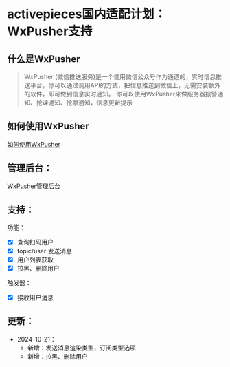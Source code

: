 # activepieces国内适配计划： WxPusher支持

## 什么是WxPusher
> WxPusher (微信推送服务)是一个使用微信公众号作为通道的，实时信息推送平台，你可以通过调用API的方式，把信息推送到微信上，无需安装额外的软件，即可做到信息实时通知。 你可以使用WxPusher来做服务器报警通知、抢课通知、抢票通知，信息更新提示

## 如何使用WxPusher

[如何使用WxPusher](https://wxpusher.zjiecode.com/docs/#/)

## 管理后台：

[WxPusher管理后台](https://wxpusher.zjiecode.com/admin/main)


## 支持：

功能：
- [x] 查询扫码用户
- [x] topic/user 发送消息
- [x] 用户列表获取
- [x] 拉黑、删除用户

触发器：
- [x] 接收用户消息



## 更新：
- 2024-10-21：
  - 新增：发送消息渲染类型，订阅类型选项
  - 新增：拉黑、删除用户